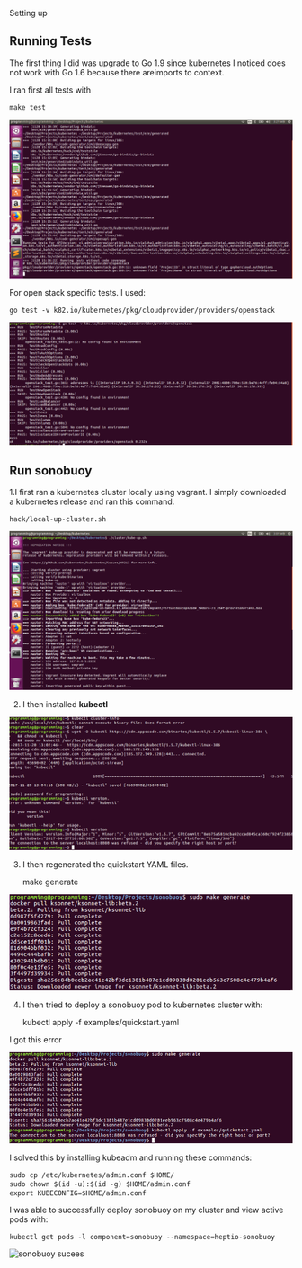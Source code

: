 
Setting up

## Running Tests

The first thing I did was upgrade to Go 1.9 since kubernetes I noticed does not work with Go 1.6 because there areimports to context.

I ran first all tests with

	make test

![make test](/images/maketest.png)

For open stack specific tests. I used:

	go test -v k82.io/kubernetes/pkg/cloudprovider/providers/openstack

![make test](/images/openstack.png)

## Run sonobuoy

1.I first ran a kubernetes cluster locally using vagrant. I simply downloaded a kubernetes release and ran this command.

	hack/local-up-cluster.sh 

![kubernetes cluster](/images/kube-cluster.png)

2. I then installed **kubectl**

![kubectl](/images/kubectl.png)

3. I then regenerated the quickstart YAML files.

	make generate

![make generate](/images/makegenerate.png)

4. I then tried to deploy a sonobuoy pod to kubernetes cluster with:

	kubectl apply -f examples/quickstart.yaml

I got this error

![sonobuoy error](/images/sonobuoyerr.png)

I solved this by installing kubeadm and running these commands:

	sudo cp /etc/kubernetes/admin.conf $HOME/
	sudo chown $(id -u):$(id -g) $HOME/admin.conf
	export KUBECONFIG=$HOME/admin.conf

I was able to successfully deploy sonobuoy on my cluster and view active pods with:

	kubectl get pods -l component=sonobuoy --namespace=heptio-sonobuoy

![sonobuoy sucees](/images/sonobuo.png)
